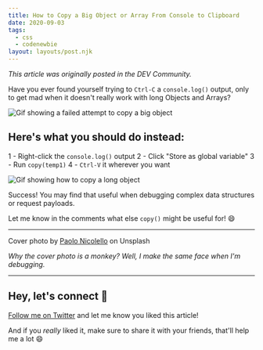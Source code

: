 ```yaml
---
title: How to Copy a Big Object or Array From Console to Clipboard
date: 2020-09-03
tags:
  - css
  - codenewbie
layout: layouts/post.njk
---
```


_This article was originally posted in the DEV Community._

Have you ever found yourself trying to `Ctrl-C` a `console.log()` output, only to get mad when it doesn't really work with long Objects and Arrays?

![Gif showing a failed attempt to copy a big object](https://dev-to-uploads.s3.amazonaws.com/i/655smltt9jovq8khg6gm.gif)

## Here's what you should do instead:

1 - Right-click the `console.log()` output
2 - Click "Store as global variable"
3 - Run `copy(temp1)`
4 - `Ctrl-V` it wherever you want

![Gif showing how to copy a long object](https://dev-to-uploads.s3.amazonaws.com/i/0rix6lr6mkjolggmprbu.gif)

Success! You may find that useful when debugging complex data structures or request payloads.

Let me know in the comments what else `copy()` might be useful for! 😄

---

Cover photo by [Paolo Nicolello](https://unsplash.com/@paul_nic?utm_source=unsplash&utm_medium=referral&utm_content=creditCopyText) on Unsplash

_Why the cover photo is a monkey? Well, I make the same face when I'm debugging._

---

## Hey, let's connect 👋

[Follow me on Twitter](https://twitter.com/paladini_dev) and let me know you liked this article!

And if you _really_ liked it, make sure to share it with your friends, that'll help me a lot 😄
